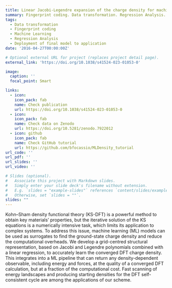 ```yaml
---
title: Linear Jacobi-Legendre expansion of the charge density for machine learning-accelerated electronic structure calculations
summary: Fingerprint coding. Data transformation. Regression Analysis. Deployment of regression model to application.
tags:
  - Data transformation
  - Fingerprint coding
  - Machine Learning
  - Regression Analysis
  - Deployment of final model to application
date: '2016-04-27T00:00:00Z'

# Optional external URL for project (replaces project detail page).
external_link: 'https://doi.org/10.1038/s41524-023-01053-0'

image:
  caption: ''
  focal_point: Smart

links:
  - icon: 
    icon_pack: fab
    name: Check publication
    url: https://doi.org/10.1038/s41524-023-01053-0
  - icon: 
    icon_pack: fab
    name: Check data on Zenodo
    url: https://doi.org/10.5281/zenodo.7922012
  - icon: github
    icon_pack: fab
    name: Check GitHub tutorial
    url: https://github.com/bfocassio/MLDensity_tutorial
url_code: ''
url_pdf: ''
url_slides: ''
url_video: ''

# Slides (optional).
#   Associate this project with Markdown slides.
#   Simply enter your slide deck's filename without extension.
#   E.g. `slides = "example-slides"` references `content/slides/example-slides.md`.
#   Otherwise, set `slides = ""`.
slides: ""
---
```


Kohn–Sham density functional theory (KS-DFT) is a powerful method to obtain key materials’ properties, but the iterative solution of the KS equations is a numerically intensive task, which limits its application to complex systems. To address this issue, machine learning (ML) models can be used as surrogates to find the ground-state charge density and reduce the computational overheads. We develop a grid-centred structural representation, based on Jacobi and Legendre polynomials combined with a linear regression, to accurately learn the converged DFT charge density. This integrates into a ML pipeline that can return any density-dependent observable, including energy and forces, at the quality of a converged DFT calculation, but at a fraction of the computational cost. Fast scanning of energy landscapes and producing starting densities for the DFT self-consistent cycle are among the applications of our scheme.